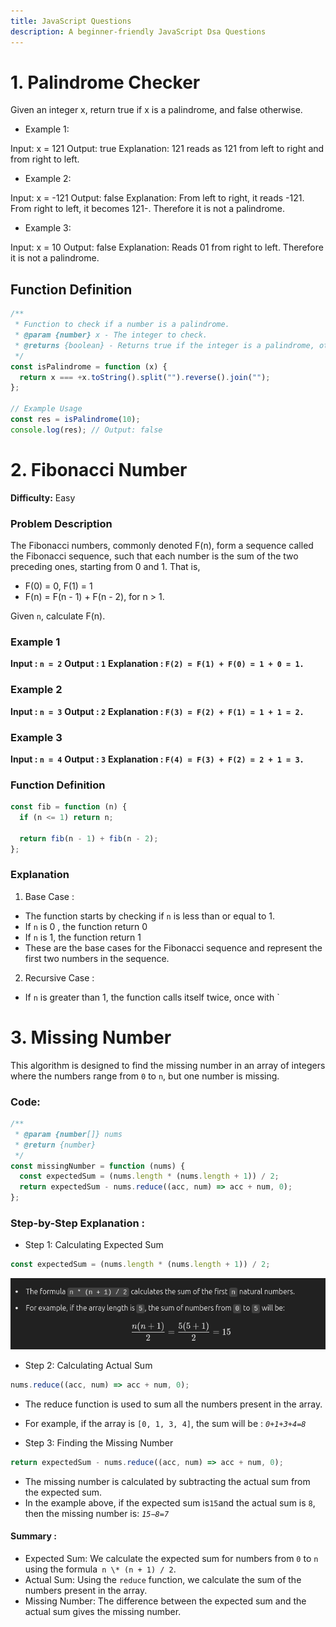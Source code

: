 ```yaml
---
title: JavaScript Questions
description: A beginner-friendly JavaScript Dsa Questions
---
```


# 1. Palindrome Checker

Given an integer x, return true if x is a
palindrome, and false otherwise.

- Example 1:

Input: x = 121
Output: true
Explanation: 121 reads as 121 from left to right and from right to left.

- Example 2:

Input: x = -121
Output: false
Explanation: From left to right, it reads -121. From right to left, it becomes 121-. Therefore it is not a palindrome.

- Example 3:

Input: x = 10
Output: false
Explanation: Reads 01 from right to left. Therefore it is not a palindrome.

## Function Definition

```javascript
/**
 * Function to check if a number is a palindrome.
 * @param {number} x - The integer to check.
 * @returns {boolean} - Returns true if the integer is a palindrome, otherwise false.
 */
const isPalindrome = function (x) {
  return x === +x.toString().split("").reverse().join("");
};

// Example Usage
const res = isPalindrome(10);
console.log(res); // Output: false
```

# 2. Fibonacci Number

**Difficulty:** Easy

### Problem Description

The Fibonacci numbers, commonly denoted F(n), form a sequence called the Fibonacci sequence, such that each number is the sum of the two preceding ones, starting from 0 and 1. That is,

- F(0) = 0, F(1) = 1
- F(n) = F(n - 1) + F(n - 2), for n > 1.

Given `n`, calculate F(n).

### Example 1

**Input : `n = 2`**
**Output : `1`**
**Explanation : `F(2) = F(1) + F(0) = 1 + 0 = 1.`**

### Example 2

**Input : `n = 3`**
**Output : `2`**
**Explanation : `F(3) = F(2) + F(1) = 1 + 1 = 2.`**

### Example 3

**Input : `n = 4`**
**Output : `3`**
**Explanation : `F(4) = F(3) + F(2) = 2 + 1 = 3.`**

### Function Definition

```javascript
const fib = function (n) {
  if (n <= 1) return n;

  return fib(n - 1) + fib(n - 2);
};
```

### Explanation

1. Base Case :

- The function starts by checking if `n` is less than or equal to 1.
- If `n` is 0 , the function return 0
- If `n` is 1, the function return 1
- These are the base cases for the Fibonacci sequence and represent the first two numbers in the sequence.

2. Recursive Case :

- If `n` is greater than 1, the function calls itself twice, once with `

# 3. Missing Number

This algorithm is designed to find the missing number in an array of integers where the numbers range from `0` to `n`, but one number is missing.

### Code:

```javascript
/**
 * @param {number[]} nums
 * @return {number}
 */
const missingNumber = function (nums) {
  const expectedSum = (nums.length * (nums.length + 1)) / 2;
  return expectedSum - nums.reduce((acc, num) => acc + num, 0);
};
```

### Step-by-Step Explanation :

- Step 1: Calculating Expected Sum

```js
const expectedSum = (nums.length * (nums.length + 1)) / 2;
```

![python VM image](./../../docs//main/dsa-js//dsa-js-calculate-form-natural-number.png)

- Step 2: Calculating Actual Sum

```js
nums.reduce((acc, num) => acc + num, 0);
```

- The reduce function is used to sum all the numbers present in the array.
- For example, if the array is `[0, 1, 3, 4]`, the sum will be : _`0+1+3+4=8`_

- Step 3: Finding the Missing Number

```js
return expectedSum - nums.reduce((acc, num) => acc + num, 0);
```

- The missing number is calculated by subtracting the actual sum from the expected sum.
- In the example above, if the expected sum is`15`and the actual sum is `8`, then the missing number is: _`15−8=7`_

#### Summary :

- Expected Sum: We calculate the expected sum for numbers from `0` to `n` using the formula` n \* (n + 1) / 2`.
- Actual Sum: Using the `reduce` function, we calculate the sum of the numbers present in the array.
- Missing Number: The difference between the expected sum and the actual sum gives the missing number.
